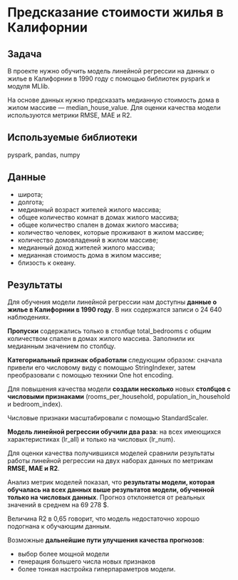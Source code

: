 # Предсказание стоимости жилья в Калифорнии

## Задача

В проекте нужно обучить модель линейной регрессии на данных о жилье в Калифорнии в 1990 году с помощью библиотек pyspark и модуля MLlib.

На основе данных нужно предсказать медианную стоимость дома в жилом массиве — median_house_value.  Для оценки качества модели используются метрики RMSE, MAE и R2.

## Используемые библиотеки

pyspark, pandas, numpy

## Данные

- широта;
- долгота;
- медианный возраст жителей жилого массива;
- общее количество комнат в домах жилого массива;
- общее количество спален в домах жилого массива;
- количество человек, которые проживают в жилом массиве;
- количество домовладений в жилом массиве;
- медианный доход жителей жилого массива;
- медианная стоимость дома в жилом массиве;
- близость к океану.

## Результаты

Для обучения модели линейной регрессии нам доступны **данные о жилье в Калифорнии в 1990 году**. В них содержатся записи о 24 640 наблюдениях.

**Пропуски** содержались только в столбце total_bedrooms с общим количеством спален в домах жилого массива. Заполнили их медианным значением по столбцу.

**Категориальный признак обработали** следующим образом: сначала привели его числовому виду с помощью StringIndexer, затем преобразовали с помощью техники One hot encoding. 

Для повышения качества модели **создали несколько** новых **столбцов с числовыми признаками** (rooms_per_household, population_in_household и bedroom_index). 

Числовые признаки масштабировали с помощью StandardScaler.

**Модель линейной регрессии обучили два раза**: на всех имеющихся характеристиках (lr_all) и только на числовых (lr_num).

Для оценки качества получившихся моделей сравнили результаты работы линейной регрессии на двух наборах данных по метрикам **RMSE, MAE и R2**.

Анализ метрик моделей показал, что **результаты модели, которая обучалась на всех данных выше результатов модели, обученной только на числовых данных**. Прогноз отклоняется от реальных значений в среднем на 69 278 $.

Величина R2 в 0,65 говорит, что модель недостаточно хорошо подогнана к обучающим данным.

Возможные **дальнейшие пути улучшения качества прогнозов**:

- выбор более мощной модели
- генерация большего числа новых признаков
- более тонкая настройка гиперпараметров модели.


